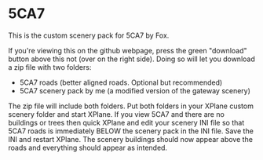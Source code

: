 # 5CA7

This is the custom scenery pack for 5CA7 by Fox.

If you're viewing this on the github webpage, press the green "download" button above this not (over on the right side). Doing so will let you download a zip file with two folders:
- 5CA7 roads   (better aligned roads. Optional but recommended)
- 5CA7 scenery pack by me (a modified version of the gateway scenery)

The zip file will include both folders. Put both folders in your XPlane custom scenery folder and start XPlane. If you view 5CA7 and there are no buildings or trees then quick XPlane and edit your scenery INI file so that 5CA7 roads is immediately BELOW the scenery pack in the INI file. Save the INI and restart XPlane. The scenery buildings should now appear above the roads and everything should appear as intended.
